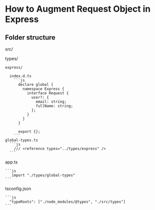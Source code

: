 # How to Augment Request Object in Express

Folder structure
----
src/

  types/
  
    express/
    
      index.d.ts
        ```js
          declare global {
            namespace Express {
              interface Request {
                user?: {
                  email: string;
                  fullName: string;
                };
              }
            }
          }
          
          export {};
        ```
    global-types.ts
      ```js
        /// <reference types="../types/express" />
      ```
  app.ts
  
    ```js
       import "./types/global-types"
    ```
  
  tsconfig.json
  
    ```js
      "typeRoots": ["./node_modules/@types", "./src/types"]
    ```
